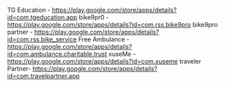 TG Education -         https://play.google.com/store/apps/details?id=com.tgeducation.app 
bike9pr0    -          https://play.google.com/store/apps/details?id=com.rss.bike9pro 
bike9pro partner -     https://play.google.com/store/apps/details?id=com.rss.bike_service
Free Ambulance -       https://play.google.com/store/apps/details?id=com.ambulance.charitable.trust
xuseMe         -       https://play.google.com/store/apps/details?id=com.xuseme
traveler Partner-      https://play.google.com/store/apps/details?id=com.travelpartner.app
